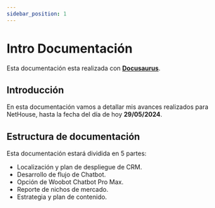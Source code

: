```yaml
---
sidebar_position: 1
---
```


# Intro Documentación

Esta documentación esta realizada con **[Docusaurus](https://docusaurus.io)**.

## Introducción

En esta documentación vamos a detallar mis avances realizados para NetHouse, hasta la fecha del día de hoy **29/05/2024**.

## Estructura de documentación

Esta documentación estará dividida en 5 partes:

- Localización y plan de despliegue de CRM.
- Desarrollo de flujo de Chatbot.
- Opción de Woobot Chatbot Pro Max.
- Reporte de nichos de mercado.
- Estrategia y plan de contenido.

